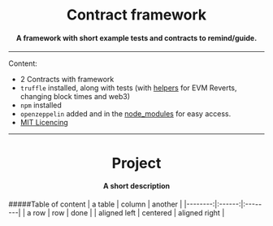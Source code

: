 <div align="center">
    <h1>
        Contract framework
    </h1>
    <h4>
        A framework with short example tests and contracts to remind/guide.
    </h4>
</div>

------ 
Content: 
* 2 Contracts with framework 
* `truffle` installed, along with tests (with [helpers](Educational\ContractFramework\test\helpers) for EVM Reverts, changing block times and web3)
* `npm` installed
* `openzeppelin` added and in the [node_modules](Educational\ContractFramework\node_modules\openzeppelin-solidity) for easy access. 
* [MIT Licencing](Educational\ContractFramework\LICENSE)
------ 

<div align="center">
    <h1>
        Project
    </h1>
    <h4>
        A short description
    </h4>
</div>

#####Table of content
| a table | column | another |
|--------:|:------:|:--------|
| a row | row |  done |
| aligned left | centered | aligned right | 
